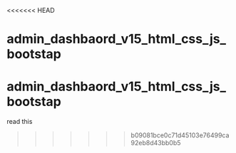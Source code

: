 <<<<<<< HEAD
# admin_dashbaord_v15_html_css_js_bootstap

admin_dashbaord_v15_html_css_js_bootstap
=======
read this 
>>>>>>> b09081bce0c71d45103e76499ca92eb8d43bb0b5
